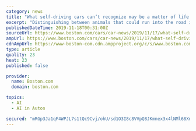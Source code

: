 ```yaml
---
category: news
title: "What self-driving cars can’t recognize may be a matter of life and death"
excerpt: "Distinguishing between animals that could run into the road is part of the constant engineering struggle to identify and teach these types of differences to vehicles powered by artificial intelligence. Companies including Alphabet-owned Waymo, General ..."
publishedDateTime: 2019-11-18T00:31:00Z
sourceUrl: https://www.boston.com/cars/car-news/2019/11/17/what-self-driving-cars-cant-recognize-may-be-a-matter-of-life-and-death
ampUrl: https://www.boston.com/cars/car-news/2019/11/17/what-self-driving-cars-cant-recognize-may-be-a-matter-of-life-and-death/amp
cdnAmpUrl: https://www-boston-com.cdn.ampproject.org/c/s/www.boston.com/cars/car-news/2019/11/17/what-self-driving-cars-cant-recognize-may-be-a-matter-of-life-and-death/amp
type: article
quality: 23
heat: 23
published: false

provider:
  name: Boston.com
  domain: boston.com

topics:
  - AI
  - AI in Autos

secured: "mRGp3Ja1qF4WPJL7s1tQc9Cvj/ohU/sd1O3I8c8VVpQ8JKmnex3x4lNMl68XnM8GVdqKjdHKwCGooejs+WfEIp+o4tqbDRcik5XWvI2iW4y0fzMKMMpA6iv5AgOc+PjS0QgtjDd+qSwCq3Uusw5pv86OaMncBLW0SYVdqOiHuGGIUraxgpj+SmGuYttIXUTbqdl2cq9HrHrCAC3QmcRfs6z1+MIbAl5NoW9zPPsjMNcZAfBtYoqim2hvvcEwKsWEauaq3Y/jBNAAZKmIpbGfSA==;NvBPBtU6mi2LCoWsDg0HWw=="
---
```



